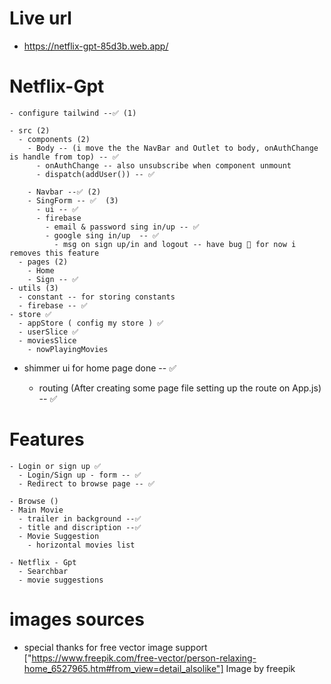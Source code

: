 # Live url
  - https://netflix-gpt-85d3b.web.app/

# Netflix-Gpt

    - configure tailwind --✅ (1)

    - src (2)
      - components (2)
        - Body -- (i move the the NavBar and Outlet to body, onAuthChange is handle from top) -- ✅
          - onAuthChange -- also unsubscribe when component unmount
          - dispatch(addUser()) -- ✅
  
        - Navbar --✅ (2)
        - SingForm -- ✅  (3)
          - ui -- ✅
          - firebase
            - email & password sing in/up -- ✅
            - google sing in/up  -- ✅
              - msg on sign up/in and logout -- have bug 🐞 for now i removes this feature
      - pages (2)
        - Home
        - Sign -- ✅
    - utils (3)
      - constant -- for storing constants
      - firebase -- ✅
    - store ✅
      - appStore ( config my store ) ✅
      - userSlice ✅
      - moviesSlice
        - nowPlayingMovies

  - shimmer ui for home page done -- ✅

    - routing (After creating some page file setting up the route on App.js) -- ✅

# Features

    - Login or sign up ✅
      - Login/Sign up - form -- ✅ 
      - Redirect to browse page -- ✅ 

    - Browse ()
    - Main Movie
      - trailer in background --✅
      - title and discription --✅ 
      - Movie Suggestion
        - horizontal movies list

    - Netflix - Gpt
      - Searchbar
      - movie suggestions

# images sources

  - special thanks for free vector image support
 ["https://www.freepik.com/free-vector/person-relaxing-home_6527965.htm#from_view=detail_alsolike"] Image by freepik
